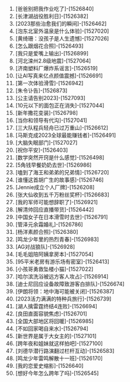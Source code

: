 
1. [爸爸别把我作业吃了]-[1526840]
1. [长津湖战役胜利日]-[1526382]
1. [2023那些治愈我们的瞬间]-[1526462]
1. [泡东北室外温泉是什么体验]-[1527020]
1. [黄绮珊：没孩子是人生遗憾]-[1527026]
1. [怎么跟烟花合照]-[1526493]
1. [我只是爱嘴上输出]-[1526899]
1. [河北滦州2.8级地震]-[1527064]
1. [济南塑料厂爆炸系谣言]-[1526519]
1. [让AI写真来亿点颜值震撼]-[1526691]
1. [第一次体验滑雪]-[1526942]
1. [朱令讣告]-[1526873]
1. [公主请告别2023]-[1527093]
1. [10元以下的面包正在消失]-[1527044]
1. [新年撒花变装]-[1526798]
1. [当你和领导有代沟]-[1527041]
1. [三大队程兵轻舟已过万重山]-[1526612]
1. [马斯克成2023全球最能赚钱者]-[1526491]
1. [大脑失眠部门]-[1527027]
1. [祝你平安]-[1526403]
1. [数学突然开窍是什么感觉]-[1526498]
1. [5角钱早餐奶奶去世]-[1526986]
1. [嗑到了海王和弟弟的兄弟情]-[1526720]
1. [谁懂这首胡广生的故事感]-[1526746]
1. [Jennie成立个人厂牌]-[1526208]
1. [张大仙收到五千万粉丝奖杯]-[1526683]
1. [我的军师可能想辞职了]-[1526921]
1. [解清帅回应直播带货]-[1526442]
1. [中国女子在日本滑雪时去世]-[1526791]
1. [管泽元余霜婚礼]-[1526786]
1. [杨洋素颜合照]-[1526380]
1. [鸣龙少年里的热烈青春]-[1526983]
1. [AG对战狼队]-[1526928]
1. [毛毛姐陪阿姨拿房本]-[1527054]
1. [95平米老房有游乐场有密室]-[1526413]
1. [小孩哥勇救坠楼小猫]-[1527022]
1. [哈尔滨洗浴被远方客人攻占]-[1526914]
1. [迪士尼回应设备故障致游客白排队]-[1526674]
1. [伊朗将领：地中海可能被关闭]-[1526387]
1. [2023活力满满的特种兵旅行]-[1526739]
1. [湖人擒雷霆终结4连败]-[1526694]
1. [良田直面容貌焦虑]-[1526701]
1. [全国大部地区将回暖]-[1526985]
1. [不如回家喝自来水]-[1526794]
1. [新世界是属于大女主的]-[1527101]
1. [跨年夜和姐妹就这样拍吧]-[1527100]
1. [刘德华潜行路演翻过栏杆互动]-[1526583]
1. [鸣龙少年雷鸣解散十一班]-[1526170]
1. [我的恋爱史缩影]-[1526640]
1. [想好今年怎么跨年了吗]-[1526545]